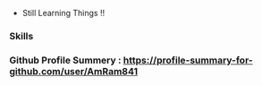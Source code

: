 -  Still Learning Things !!
### Skills

### Github Profile Summery : https://profile-summary-for-github.com/user/AmRam841
